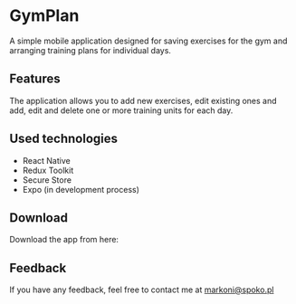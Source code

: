 # GymPlan

A simple mobile application designed for saving exercises for the gym and arranging training plans for individual days.

## Features

The application allows you to add new exercises, edit existing ones and add, edit and delete one or more training units for each day.

## Used technologies

- React Native
- Redux Toolkit
- Secure Store
- Expo (in development process)

## Download

Download the app from here:

## Feedback

If you have any feedback, feel free to contact me at markoni@spoko.pl
